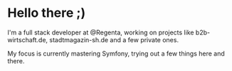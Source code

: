 # Hello there ;)

I'm a full stack developer at @Regenta, working on projects like b2b-wirtschaft.de, stadtmagazin-sh.de and a few private ones.

My focus is currently mastering Symfony, trying out a few things here and there.
